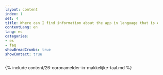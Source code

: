 ```yaml
---
layout: content
index: 1
set: 4
title: Where can I find information about the app in language that is easy to understand?
contentLang: en
lang: es
categories:
- es
- faq
showBreadCrumbs: true
showContact: true
---
```

{% include content/26-coronamelder-in-makkelijke-taal.md %}
